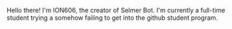 Hello there! I'm ION606, the creator of Selmer Bot.
I'm currently a full-time student trying a somehow failing to get into the github student program.


<!---
ION606/ION606 is a ✨ special ✨ repository because its `README.md` (this file) appears on your GitHub profile.
You can click the Preview link to take a look at your changes.
--->
